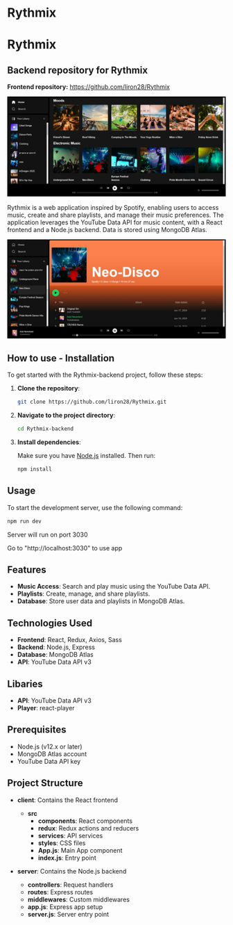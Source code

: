 # Rythmix

# Rythmix

## Backend repository for Rythmix

**Frontend repository:**
https://github.com/liron28/Rythmix

![](./public/imgs/Rythmix1.jpeg)

Rythmix is a web application inspired by Spotify, enabling users to access music, create and share playlists, and manage their music preferences. The application leverages the YouTube Data API for music content, with a React frontend and a Node.js backend. Data is stored using MongoDB Atlas.

![](./public/imgs/Rythmix2.jpeg)

## How to use - Installation

To get started with the Rythmix-backend project, follow these steps:

1. **Clone the repository**:

   ```bash
   git clone https://github.com/liron28/Rythmix.git
   ```

2. **Navigate to the project directory**:

   ```bash
   cd Rythmix-backend
   ```

3. **Install dependencies**:

   Make sure you have [Node.js](https://nodejs.org/) installed. Then run:

   ```bash
   npm install
   ```

## Usage

To start the development server, use the following command:

```bash
npm run dev
```

Server will run on port 3030

Go to "http://localhost:3030" to use app

## Features

- **Music Access**: Search and play music using the YouTube Data API.
- **Playlists**: Create, manage, and share playlists.
- **Database**: Store user data and playlists in MongoDB Atlas.

## Technologies Used

- **Frontend**: React, Redux, Axios, Sass
- **Backend**: Node.js, Express
- **Database**: MongoDB Atlas
- **API**: YouTube Data API v3

## Libaries

- **API**: YouTube Data API v3
- **Player**: react-player

## Prerequisites

- Node.js (v12.x or later)
- MongoDB Atlas account
- YouTube Data API key

## Project Structure

- **client**: Contains the React frontend

  - **src**
    - **components**: React components
    - **redux**: Redux actions and reducers
    - **services**: API services
    - **styles**: CSS files
    - **App.js**: Main App component
    - **index.js**: Entry point

- **server**: Contains the Node.js backend
  - **controllers**: Request handlers
  - **routes**: Express routes
  - **middlewares**: Custom middlewares
  - **app.js**: Express app setup
  - **server.js**: Server entry point
